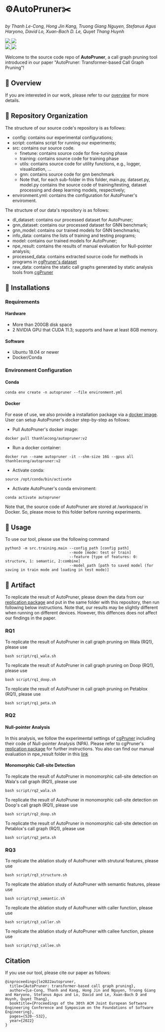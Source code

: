 # ⚙️AutoPruner✂️
*by Thanh Le-Cong, Hong Jin Kang, Truong Giang Nguyen, Stefanus Agus Haryono, David Lo, Xuan-Bach D. Le, Quyet Thang Huynh*
<p align="left">
    <a href="https://arxiv.org/abs/2209.03230"><img src="https://img.shields.io/badge/Conference-ESEC/FSE 2023-green?style=for-the-badge">
    <a href="https://arxiv.org/abs/2209.03230"><img src="https://img.shields.io/badge/arXiv-2209.03230-b31b1b.svg?style=for-the-badge">
    <br>
    <a href="https://zenodo.org/records/6369874"><img src="https://img.shields.io/badge/Replication-10.5281%2Fzenodo.6369874-blue?style=for-the-badge">
    <a href="https://hub.docker.com/r/thanhlecong/autopruner"><img src="https://img.shields.io/badge/docker-thanhlecong%2Fautopruner-%230db7ed.svg?style=for-the-badge&logo=docker&logoColor=white"></a>
</p>

Welcome to the source code repo of **AutoPruner**, a call graph pruning tool introduced in our paper "AutoPruner: Transformer-based Call Graph Pruning"! 


## 📃 Overview
If you are interested in our work, please refer to our [overview](https://github.com/soarsmu/) for more details.

## 🏁 Repository Organization
The structure of our source code's repository is as follows:
- config: contains our experimental configurations;
- script: contains script for running our experiments;
- src: contains our source code.
    - finetune: contains source code for fine-tuning phase
    - training: contains  source code for training phase
    - utils: contains source code for utility functions, e.g., logger, visualization, ...
    - gnn: contains source code for gnn benchmark
    - Note that, for each sub-folder in this folder, main.py, dataset.py, model.py contains the source code of training/testing, dataset processing and deep learning models, respectively;
- environment.yml: contains the configuration for AutoPruner's enviroment. 

The structure of our data's repository is as follows:

- dl_dataset: contains our processed dataset for AutoPruner;
- gnn_dataset: contains our processed dataset for GNN benchmark;
- gnn_model: contains our trained models for GNN benchmarks;
- info_data: contains the lists of training and testing programs;
- model: contains our trained models for AutoPruner;
- npe_result: contains the results of manual evaluation for Null-pointer analysis;
- processed_data: contains extracted source code for methods in programs in [cgPruner's dataset](https://zenodo.org/record/5806537)
- raw_data: contains the static call graphs generated by static analysis tools from [cgPruner](http://web.cs.ucla.edu/~akshayutture/papers/icse22_firstPaper_preprint.pdf)

## 🔧 Installations

### Requirements
#### Hardware
- More than 200GB disk space
- 2 NVIDIA GPU that CUDA 11.3; supports and have at least 8GB memory.
#### Software
- Ubuntu 18.04 or newer
- Docker/Conda
 
### Environment Configuration
#### Conda
```
conda env create -n autopruner --file environment.yml
```

#### Docker
For ease of use, we also provide a 
installation package via a [docker image](https://hub.docker.com/r/thanhlecong/autopruner). User can setup AutoPruner's docker step-by-step as follows:

- Pull AutoPruner's docker image: 
```
docker pull thanhlecong/autopruner:v2
```
- Run a docker container:
```
docker run --name autopruner -it --shm-size 16G --gpus all thanhlecong/autopruner:v2
```
- Activate conda:
```
source /opt/conda/bin/activate
```
- Activate AutoPruner's conda enviroment: 
```
conda activate autopruner
```
Note that, the source code of AutoPruner are stored at /workspace/ in Docker. So, please move to this folder before running experiments. 


## 🚀 Usage
To use our tool, please use the following command
```
python3 -m src.training.main --config_path [config path]
                             --mode [mode: test or train] 
                             --feature [type of features: 0: structure, 1: semantic, 2:combine] 
                             --model_path [path to saved model (for saving in train mode and loading in test mode)]
```
## 🚀 Artifact

To replicate the result of AutoPruner, please down the data from our [replication package](https://zenodo.org/record/6369874#.YjWzmi8RppR) and put in the same folder with this repository, then run following below instructions. Note that, our results may be slightly different when running on different devices. However, this diffences does not affect our findings in the paper. 


### RQ1
To replicate the result of AutoPruner in call graph pruning on Wala (RQ1), please use
```
bash script/rq1_wala.sh
```
To replicate the result of AutoPruner in call graph pruning on Doop (RQ1), please use
```
bash script/rq1_doop.sh
```
To replicate the result of AutoPruner in call graph pruning on Petablox (RQ1), please use
```
bash script/rq1_peta.sh
```

### RQ2
#### Null-pointer Analysis
In this analysis, we follow the experimental settings of [cgPruner](http://web.cs.ucla.edu/~akshayutture/papers/icse22_firstPaper_preprint.pdf) including their code of Null-pointer Analysis (NPA). Please refer to cgPruner's [replication package](https://zenodo.org/record/6057691#.YoXA8WBByek) for further instructions. You also can find our manual evaluation in npe_result folder in this [link](https://zenodo.org/record/6369874#.YjWzmi8RppR) 

#### Monomorphic Call-site Detection
To replicate the result of AutoPruner in monomorphic call-site detection on Wala's call graph (RQ1), please use
```
bash script/rq2_wala.sh
```
To replicate the result of AutoPruner in monomorphic call-site detection on Doop's call graph (RQ1), please use
```
bash script/rq2_doop.sh
```
To replicate the result of AutoPruner in monomorphic call-site detection on Petablox's call graph (RQ1), please use
```
bash script/rq2_peta.sh
```

### RQ3
To replicate the ablation study of AutoPruner with strutural features, please use
```
bash script/rq3_structure.sh
```
To replicate the ablation study of AutoPruner with semantic features, please use

```
bash script/rq3_semantic.sh
```
To replicate the ablation study of AutoPruner with caller function, please use

```
bash script/rq3_caller.sh
```
To replicate the ablation study of AutoPruner with callee function, please use

```
bash script/rq3_callee.sh
```

## Citation
If you use our tool, please cite our paper as follows:

```
@inproceedings{le2022autopruner,
  title={AutoPruner: transformer-based call graph pruning},
  author={Le-Cong, Thanh and Kang, Hong Jin and Nguyen, Truong Giang and Haryono, Stefanus Agus and Lo, David and Le, Xuan-Bach D and Huynh, Quyet Thang},
  booktitle={Proceedings of the 30th ACM Joint European Software Engineering Conference and Symposium on the Foundations of Software Engineering},
  pages={520--532},
  year={2022}
}
```